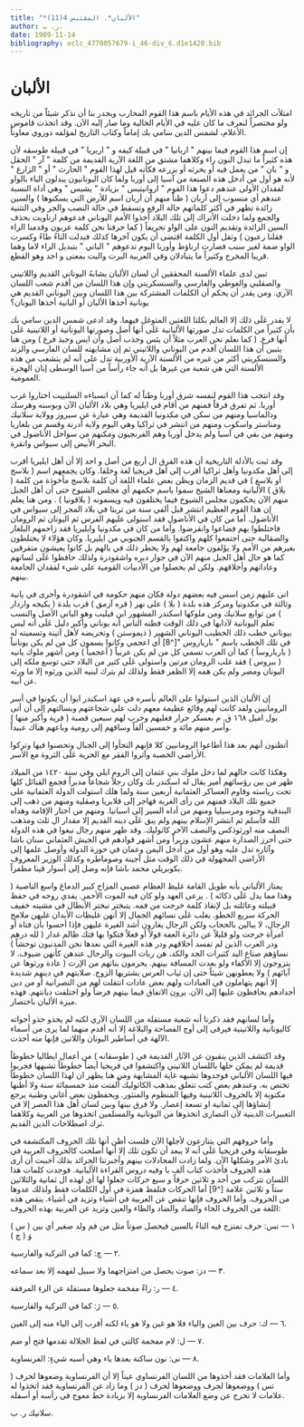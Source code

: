```yaml
---
title: "*الألبان*. المقتبس 4(11)"
author: ر. ب.
date: 1909-11-14
bibliography: oclc_4770057679-i_46-div_6.d1e1420.bib
---
```




#  الألبان 


 امتلأت الجرائد في هذه الأيام باسم هذا القوم المحارب ويجدر بنا أن نذكر شيئاً من تاريخه ولو مختصراً لنعرف ما كان عليه في الأيام الخالية وما صار إليه الآن. وقد اتخذت قاموس الأعلام، لشمس الدين سامي بك إماماً وكتاب التاريخ لمؤلفه دوروي معاوناً. 

 إن اسم هذا القوم فيما بينهم " اربانيا " في قبيلة كيفه و " اربريا " في قبيلة طوسقه لأن هذه كثيراً ما تبدل النون راء وكلاهما مشتق من اللغة الآرية القديمة من كلمة " آر " الحقل و " بان " من يعمل فيه أو يحرثه أو يزرعه فكأنه قيل لهذا القوم " الحارث " أو " الزارع " لأنه هو أول من أدخل هذه الصنعة من آسيا إلى أوربا ولما كان اليونانيون يبدلون الباء بالواو لفقدان الأولى عندهم دعوا هذا القوم " اروانيتيس " بزيادة " يشيس " وهي أداة النسبة عندهم أي منسوب إلى أربان ( ظناً منهم أن أربان اسم للأرض التي يسكنوها ) والسين زائدة تظهر في أكثر كلماتهم حالة الرفع وتسقط في حالة النصب والجر وفي التثنية والجمع ولما دخلت الأتراك إلى تلك البلاد أخذوا الأمم اليوناني فدعوهم ارناويت بحذف السين الزائدة وتقديم النون على الواو تحريفاً ( كما حرفنا نحن كلمة عربون وقدمنا الراء فقلنا رعبون ) وثقل أول الكلمة اقتضى أن يكون آخرها كذلك فبدلت التاءُ طاءً وكسرت الواو ضمة لغير سبب فصارت ارناؤط وأوربا اليوم تدعوهم " الباني " بتبديل الراء لاما وهما قريبا المخرج وكثيراً ما يتبادلان وفي العربية البرت والبت بمعنى و  احد  وهو القطع. 

 تبين لدى علماء الألسنة المحققين أن لسان الألبان يشابهُ اليوناني القديم واللاتيني والصقلبي والغوطي والفارسي والسنسكريتي وإن هذا اللسان من أقدم شعب اللسان الآري. ومن يقدر أن يحكم أن الكلمات المشتركة بين هذا اللسان وبين اليوناني القديم هي يونانية أخذها الألبان أو البانية أخذها اليونان؟ 

 لا يقدر عَلَى ذلك إلا العالم بكلتا اللغتين المتوغل فيهما. وقد ادعى شمس الدين سامي بك بأن كثيراً من الكلمات تدل صورتها الألبانية عَلَى أنها أصل وصورتها اليونانية أو اللاتينية عَلَى أنها فرع. ( كما نعلم نحن العرب مثلاً أن يئس وجذب أصل وأن ايس وجبذ فرع ) ومن هنا يتبين أن هذا اللسان أقدم من اليوناني واللاتيني   ثم إن مشابهته للسان الفارسي والزند والسنسكريتي أكثر من غيره من الألسنة الآرية الأوربية تدل على أنه لم يتشعب من هذه الألسنة التي هي شعبة من غيرها بل أنه جاء رأساً من آسيا الوسطى إبان الهجرة   العمومية. 

 وقد انتخب هذا القوم لنفسه شرق أوربا وطناً له كما أن انسباءه السلتييت اختاروا غرب أوربا. ثم تفرق فرقاً فمنهم من أقام في ايليريا وهي بلاد الألبان الآن وبوسنه وهرسك ودالماسيا ومنهم من سكن في مكدونيا القديمة وهي عبارة عن سيروز وولاية سلانيك ومناستر واسكوب ومنهم من انتشر في ثراكيا وهي اليوم ولاية أدرنة وقسم من بلغاريا ومنهم من بقي في آسيا ولم يدخل أوربا وهم الفرنجيون ومكنهم من سواحل الأناضول في البحر الأبيض إلى سيواس وانقرة. 

 وقد ثبت بالأدلة التاريخية أن هذه الفرق ال  أربع  من أصل و  احد  إلا أن أهل ايليريا أقرب إلى أهل مكدونيا وأهل ثراكيا أقرب إلى أهل فريجيا لغة وخلقا. وكان يجمعهم اسم ( بلاسج أو بلاسغ ) في قديم الزمان ويظن بعض علماء اللغة أن كلمة بلاسج مأخوذة من كلمة ( بلاق ) الألبانية ومعناها الشيخ سموا باسم حكمهم أي مجلس الشيوخ حتى أن أهل الجبل منهم الآن يحكمون مجلس الشيوخ فيما يختلفون فيه ويسمونه ( بلاقونيا ) . ومن هنا يعلم إن هذا القوم العظيم انتشر قبل ألفي سنة من تريتا في بلاد المجر إلى سيواس في الأناضول. أما من كان في الأناضول فقد استولى عليهم الفرس ثم اليونان ثم الرومان فاختلطوا بهم فضاعوا وانقرضوا. وأما من كان في مكدونيا وايليريا فقد زاحمهم البلغار والصقالبة حتى اجتمعوا كلهم واكتفوا بالقسم الجنوبي من ايليريا. وكان هؤلاء لا يختلطون بغيرهم من الأمم ولا يؤَلفون جامعة لهم ولا يخطر ذلك في بالهم بل كانوا يعيشون متفرقين كما هو حال أهل الجبل منهم الآن في جوار دبره واشقودرة ولذلك حافظوا عَلَى لسانهم وعاداتهم وأخلاقهم. ولكن لم يحصلوا من الأدبيات القومية على شيء لفقدان الجامعة بينهم. 

 اتى عليهم زمن اسس فيه بعضهم دولة فكان منهم حكومة في اشقودرة وأخرى في يانية وثالثة في مكدونيا ومركز هذه بلدة ( بلا ) على نهر ( قره آزمق ) قرب بلدة ( يكيجه واردار ) من توابع سلانيك ومن ملوكها اسكندر المشهور ابن فيليب وهو الباني الأصل والنسب تعلم اليونانية لآدابها في ذلك الوقت فظنه الناس أنه يوناني وأكبر دليل عَلَى أنه ليس بيوناني خطب ذلك الخطيب اليوناني الشهير ( ذيموستن ) وتحريضه لأهل   آتينة وتسميته له في تلك الخطب باسم " بارباروس "[^8] أي اعجمي وكانوا يسمون كل من لم يكن يونانياً ( بارباروساً )  كما أن العرب تسمي كل من لم يكن عربياً ( أعجمياً ) ومن أشهر ملوك يانيه ( ببروس ) فقد غلب الرومان مرتين واستولى عَلَى كثير من البلاد حتى توسع ملكه إلى اليونان ومصر ولم يكن همه إلا الظفر فقط ولذلك لم يترك لبنيه الذين ورثوه إلا ما ورثه عن أبيه. 

 إن الألبان الذين استولوا على العالم بأسره في عهد اسكندر ابوا أن يكونوا في أسر الرومانيين ولقد كانت لهم وقائع عظيمة معهم دلت على شجاعتهم وبسالتهم إلى أن أتى بول اميل  ١٦٨  ق. م بعسكر جرار فغلبهم وخرب لهم  سبعين  قصبة ( قرية وأكبر منها ) وأسر منهم  مائة  و  خمسين  ألفاً وساقهم إلى رومية وباعهم هناك عبيداً. 

 أتظنون أنهم بعد هذا أطاعوا الرومانيين كلا فإنهم التجأوا إلى الجبال وتحصنوا فيها وتركوا الأراضي الخصبة وآثروا الفقر مع الحرية عَلَى الثروة مع الأسر. 

 وهكذا كانت حالهم لما دخل ملوك بني عثمان إلى الروم ايلي وفي سنة  ١٤٢٠  من الميلاد ظهر من بين رؤسائهم أمير يقال له اسكندر بك وكان رجلاً شجاعاً مدبراً فجمع القبائل كلها تحت رياسته وقاوم العساكر العثمانية  أربعين  سنة ولما هلك استولت الدولة العثمانية على جميع تلك البلاد فمنهم من رأى الغربة فهاجر إلى قلابريا وصقلية ومنهم من ذهب إلى البندقية وجنوه ومرسيليا ومنهم من أداه السير إلى اسبانيا. ومنهم من اختار الإقامة وهداه الله فأسلم ثم انتشر الإسلام بينهم ولم يبق عَلَى دينه القديم إلا مقدار ال  ثلث  ومذهب النصف منه اورثوذكس والنصف الآخر كاثوليك. وقد ظهر منهم رجال نبغوا في هذه الدولة حتى أحرز الصدارة منهم عشون وزيراً ومن أشهر قوادهم في الجيش العثماني سنان باشا وآثاره تدل عليه وهو أول من أدخل اليمن وعمان في حوزة الدولة وأوصل علمها إلى الأراضي المجهولة في ذلك الوقت مثل آجينة وصوماطره وكذلك الوزير المعروف بكوبريلي محمد باشا فإنه وصل إلى أسوار فينا مظفراً. 

 يمتاز الألباني بأنه طويل القامة غليظ العظام عصبي المزاج كبير الدماغ واسع الناصية ( وهذا مما يدل عَلَى ذكائه ) . يرعى العهد ولو كان فيه الموت الأحمر. يفدي   روحه في حفظ قبيلته وعائلته بل لإنقاذ كلمة خرجت من فمه. يتبختر تبختر الأبطال في مشيته خفيف الحركة سريع الخطو. يغلب عَلَى نسائهم الجمال إلا أنهن غليظات الأبدان غليهن ملامح الرجال، لا يبالين بالحجاب ولكن الرجال يغارون أشد الغيرة عليهن فإذا أحسوا بأن فتاة أو امرأة خرجت ولو قليلاً عن دائرة العفة   قولاً أو فعلاً فتكوا بها فتك ظالم غدار ( لله درهم ودر العرب الذين لم تفسد أخلاقهم ودر هذه الغيرة التي نعدها نحن المدنيون توحشاً ) نساؤهم صناع اليد كثيرات الجد والكد، هن ربات البيوت والرجال عندهن كأنهن ضيوف. لا يتزوجون إلا الأكفاء ولو بعدت المسافة بينهم. يحرمون بناتهم من الإرث ( عادة ورثوها عن آبائهم ) ولا يعطونهن شيئاً حتى إن ثياب العرس يشتريها الزوج. صلابتهم في دينهم شديدة إلا أنهم يتهاملون في العبادات ولهم بعض عادات انتقلت لهم من النصرانية أو من دين أجدادهم يحافظون عليها إلى الآن. يرون الاتفاق فيما بينهم فرضاً ولو اختلفت ديانتهم. فهذه ميزة الألبان باختصار. 

 وأما لسانهم فقد ذكرنا أنه شعبة مستقلة من اللسان الآري لكنه لم يحذو حذو أخواته كاليونانية واللاتينية فيرقى إلى أوج الفصاحة والبلاغة إلا أنه أقدم منهما لما يرى من أسماء الآلهة في أساطير اليونان واللاتين فإنها منه أخذت. 

 وقد اكتشف الذين ينقبون عن الآثار القديمة في ( طوسقانه ) من أعمال ايطاليا خطوطاً قديمة لم يمكن حلها باللسان اللاتيني واكتشفوا في فريجيا أيضاً خطوطاً تشبهها فجربوا فيها اللسان الألباني فوجدوها تشبهه غاية المشابهة ومن هنا يظهر ان لهذا اللسان خطوطاً تختص به. وعندهم بعض كتب تتعلق بمذهب الكاثوليك أُلفتت منذ  خمسمائة  سنة ولا أظنها مكتوبة إلا بالحروف اللاتينية وفيها المنظوم والمنثور. ويحفظون بعض أغاني وطنية يرجع إنشاؤها إلى  ثمانية  او  تسعة  إعصار. ولا فرق بينها وبين لسان أهل هذا العصر إلا في التعبيرات الدينية لأن النصارى اتخذوها من اليونانية والمسلمين اتخذوها من العربية وكلاهما ترك اصطلاحات الدين القديم. 

 وأما حروفهم التي يتنازعون لأجلها الآن فلست أظن أنها تلك الحروف المكتشفة في طوسقانة وفي فريجيا عَلَى أنه لا يبعد أن تكون تلك إلا أنها أصلحت كالحروف العربية في بادئ الأمر وشكلها الآن. ولما زادت المجادلات بينهم وأخبرتنا الجرائد بذلك أحببت أن أرى هذه الحروف فأخذت كتاب  ألف  با وفيه دروس القراءة   الألبانية. فوجدت كلمات هذا اللسان تتركب من  أحد  و  ثلاثين  حرفاً و  سبع  حركات جعلوا لها أي لهذه ال  ثمانية  والثلاثين ستاً و  ثلاثين  علامة [^9] أما الحركات فتلفظ همزة في أول الكلمات فقط ولذلك عدوها من الحروف. وأما الحروف فإنها تنقص عن العربية في أشياء وتزيد في أشياء. ينقص هذه   اللغة من الحروف الخاء والصاد والضاد والطاء والعين وتزيد عن العربية بهذه الحروف: 

 ١  — تس: حرف تمتزج فيه التاءُ بالسين فيحصل صوتاً مثل من فم ولد صغير أي بين ( س ) وَ ( چ )

 ٢  — چ: كما في التركية والفارسية. 

 ٣  — دز: صوت يحصل من امتزاجهما ولا سبيل لفهمه إلا بعد سماعه. 

 ٤  — ر: راءٌ مفخمة جعلوها مستقلة عن الرءِ المرفقة. 

 ٥  — ژ: كما في التركية والفارسية. 

 ٦  — ك: حرف بين الغين والياء فلا هو غين ولا هو ياء لكنه أقرب إلى الياء منه إلى الغين. 

 ٧  — ل: لام مفخمة كالتي في لفظ الجلالة تقدمها فتح أو ضم. 

 ٨  — نى: نون ساكنة بعدها ياء وهي أسبه شيءٍ: الفرنساوية. 

 وأما العلامات فقد أخذوها من اللسان الفرنساوي عيناً إلا أن الفرنساوية وضعوها لحرف ( تس ) ووضعوها لحرف ووضعوها لحرف ( دز ) وما زاد عن الفرنساوية فقد اتخذوا له علامات لا تخرج عن وضع العلامات الفرنساوية إلا بزيادة خط معوج في رأسه أو أسفله. 

 سلانيك  ر. ب. 
